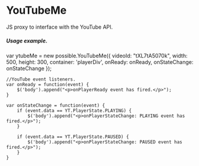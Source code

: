 YouTubeMe
=========

JS proxy to interface with the YouTube API.

<h5>Usage example.</h5>
	<div id="playerDiv"></div>
	var ytubeMe = new possible.YouTubeMe({
		videoId: "tXL7tA5070k",
		width: 500,
		height: 300,
		container: 'playerDiv',
		onReady: onReady,
		onStateChange: onStateChange
	});
	
    //YouTube event listeners.
    var onReady = function(event) {
        $('body').append("<p>onPlayerReady event has fired.</p>");
    }

    var onStateChange = function(event) {
        if (event.data == YT.PlayerState.PLAYING) {
            $('body').append("<p>onPlayerStateChange: PLAYING event has fired.</p>");
        }

        if (event.data == YT.PlayerState.PAUSED) {
            $('body').append("<p>onPlayerStateChange: PAUSED event has fired.</p>");
        }
    }
